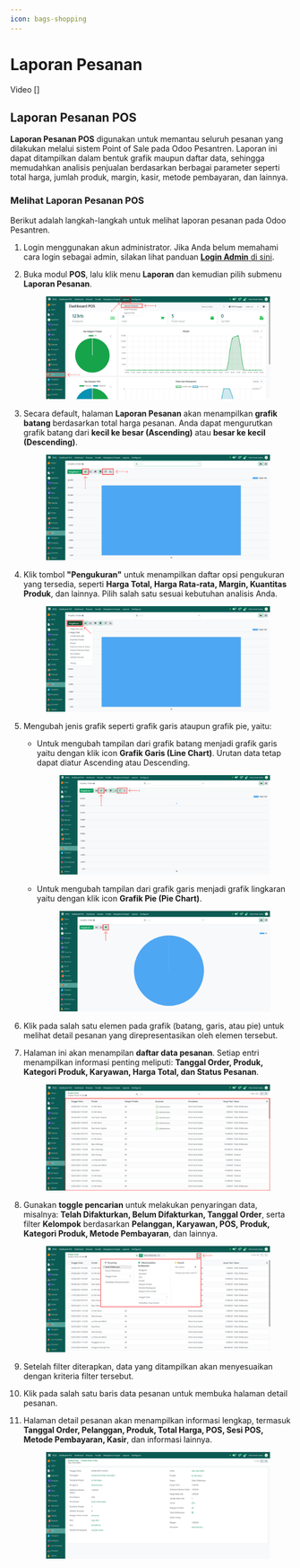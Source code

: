 ```yaml
---
icon: bags-shopping
---
```


# Laporan Pesanan

Video \[]

## Laporan Pesanan POS

**Laporan Pesanan POS** digunakan untuk memantau seluruh pesanan yang dilakukan melalui sistem Point of Sale pada Odoo Pesantren. Laporan ini dapat ditampilkan dalam bentuk grafik maupun daftar data, sehingga memudahkan analisis penjualan berdasarkan berbagai parameter seperti total harga, jumlah produk, margin, kasir, metode pembayaran, dan lainnya.

### Melihat Laporan Pesanan POS

Berikut adalah langkah-langkah untuk melihat laporan pesanan pada Odoo Pesantren.

1. Login menggunakan akun administrator. Jika Anda belum memahami cara login sebagai admin, silakan lihat panduan [**Login Admin** di sini](../../panduan-login/login-admin.md).
2.  Buka modul **POS**, lalu klik menu **Laporan** dan kemudian pilih submenu **Laporan Pesanan**.

    <figure><img src="../../.gitbook/assets/images-676.png" alt=""><figcaption></figcaption></figure>


3.  Secara default, halaman **Laporan Pesanan** akan menampilkan **grafik batang** berdasarkan total harga pesanan. Anda dapat mengurutkan grafik batang dari **kecil ke besar (Ascending)** atau **besar ke kecil (Descending)**.

    <figure><img src="../../.gitbook/assets/images-677.png" alt=""><figcaption></figcaption></figure>


4.  Klik tombol **"Pengukuran"** untuk menampilkan daftar opsi pengukuran yang tersedia, seperti **Harga Total, Harga Rata-rata, Margin, Kuantitas Produk**, dan lainnya. Pilih salah satu sesuai kebutuhan analisis Anda.

    <figure><img src="../../.gitbook/assets/images-678.png" alt=""><figcaption></figcaption></figure>


5. Mengubah jenis grafik seperti grafik garis ataupun grafik pie, yaitu:
   *   Untuk mengubah tampilan dari grafik batang menjadi grafik garis yaitu dengan klik icon **Grafik Garis (Line Chart)**. Urutan data tetap dapat diatur Ascending atau Descending.

       <figure><img src="../../.gitbook/assets/images-679.png" alt=""><figcaption></figcaption></figure>


   *   Untuk mengubah tampilan dari grafik garis menjadi grafik lingkaran yaitu dengan klik icon **Grafik Pie (Pie Chart)**.

       <figure><img src="../../.gitbook/assets/images-680.png" alt=""><figcaption></figcaption></figure>


6. Klik pada salah satu elemen pada grafik (batang, garis, atau pie) untuk melihat detail pesanan yang direpresentasikan oleh elemen tersebut.
7.  Halaman ini akan menampilan **daftar data pesanan**. Setiap entri menampilkan informasi penting meliputi: **Tanggal Order, Produk, Kategori Produk, Karyawan, Harga Total, dan Status Pesanan**.

    <figure><img src="../../.gitbook/assets/images-681.png" alt=""><figcaption></figcaption></figure>


8.  Gunakan **toggle pencarian** untuk melakukan penyaringan data, misalnya: **Telah Difakturkan, Belum Difakturkan, Tanggal Order**, serta filter **Kelompok** berdasarkan **Pelanggan, Karyawan, POS, Produk, Kategori Produk, Metode Pembayaran**, dan lainnya.

    <figure><img src="../../.gitbook/assets/images-682.png" alt=""><figcaption></figcaption></figure>


9. Setelah filter diterapkan, data yang ditampilkan akan menyesuaikan dengan kriteria filter tersebut.
10. Klik pada salah satu baris data pesanan untuk membuka halaman detail pesanan.
11. Halaman detail pesanan akan menampilkan informasi lengkap, termasuk **Tanggal Order, Pelanggan, Produk, Total Harga, POS, Sesi POS, Metode Pembayaran, Kasir**, dan informasi lainnya.

    <figure><img src="../../.gitbook/assets/images-683.png" alt=""><figcaption></figcaption></figure>
